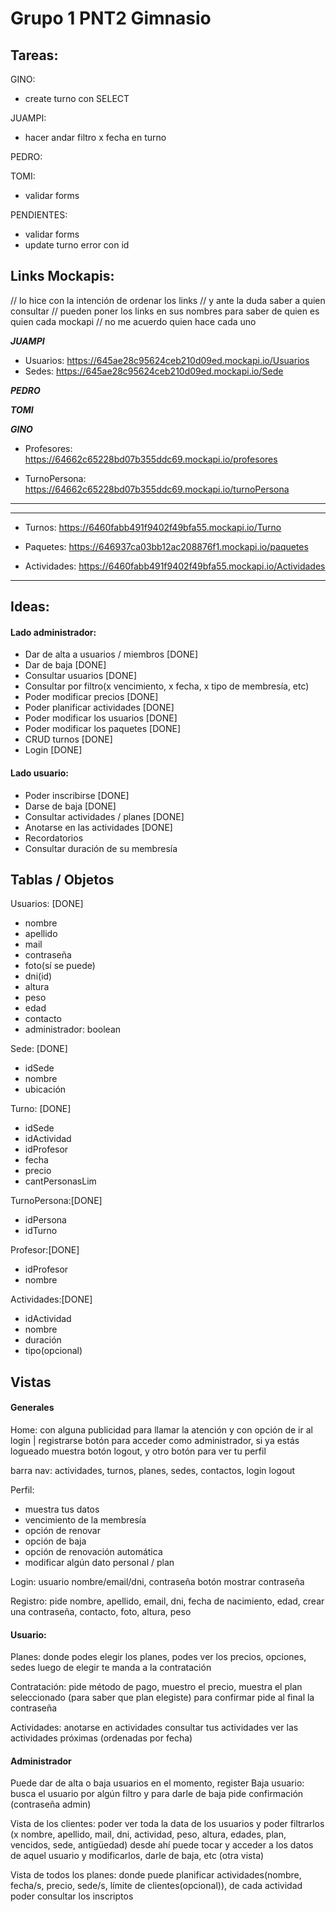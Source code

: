 # Grupo 1 PNT2 Gimnasio
## Tareas:
GINO:
- create turno con SELECT

JUAMPI:
- hacer andar filtro x fecha en turno

PEDRO:

TOMI:
- validar forms

PENDIENTES:
- validar forms
- update turno error con id

## Links Mockapis:
// lo hice con la intención de ordenar los links 
// y ante la duda saber a quien consultar
// pueden poner los links en sus nombres para saber de quien es quien cada mockapi
// no me acuerdo quien hace cada uno

*****JUAMPI*****
- Usuarios:
https://645ae28c95624ceb210d09ed.mockapi.io/Usuarios
- Sedes:
https://645ae28c95624ceb210d09ed.mockapi.io/Sede
 
*****PEDRO*****

*****TOMI*****

*****GINO*****
- Profesores:
https://64662c65228bd07b355ddc69.mockapi.io/profesores

- TurnoPersona:
https://64662c65228bd07b355ddc69.mockapi.io/turnoPersona

----------------------------------------------------------------------------
----------------------------------------------------------------------------
- Turnos:
https://6460fabb491f9402f49bfa55.mockapi.io/Turno

- Paquetes: 
https://646937ca03bb12ac208876f1.mockapi.io/paquetes

- Actividades:
https://6460fabb491f9402f49bfa55.mockapi.io/Actividades

----------------------------------------------------------------------------

## Ideas: 
#### Lado administrador:
  - Dar de alta a usuarios / miembros [DONE]
  - Dar de baja [DONE]
  - Consultar usuarios [DONE]
  - Consultar por filtro(x vencimiento, x fecha, x tipo de membresía, etc)
  - Poder modificar precios [DONE]
  - Poder planificar actividades [DONE]
  - Poder modificar los usuarios [DONE]
  - Poder modificar los paquetes [DONE]
  - CRUD turnos [DONE]
  - Login [DONE]

#### Lado usuario:
  - Poder inscribirse [DONE]
  - Darse de baja [DONE]
  - Consultar actividades / planes [DONE]
  - Anotarse en las actividades [DONE]
  - Recordatorios
  - Consultar duración de su membresía 

## Tablas / Objetos

Usuarios: [DONE]
  - nombre
  - apellido
  - mail
  - contraseña
  - foto(sí se puede)
  - dni(id)
  - altura
  - peso
  - edad
  - contacto
  - administrador: boolean

Sede: [DONE]
  - idSede
  - nombre
  - ubicación

Turno: [DONE]
  - idSede
  - idActividad
  - idProfesor
  - fecha
  - precio
  - cantPersonasLim

TurnoPersona:[DONE]
  - idPersona
  - idTurno

Profesor:[DONE]
  - idProfesor
  - nombre

Actividades:[DONE]
  - idActividad
  - nombre
  - duración
  - tipo(opcional)


## Vistas
#### Generales
Home:
con alguna publicidad para llamar la atención y con opción de ir al login | registrarse 
botón para acceder como administrador, si ya estás logueado muestra botón logout, y otro botón para ver tu perfil

barra nav:
actividades, turnos, planes, sedes, contactos, login logout

Perfil:
  - muestra tus datos
  - vencimiento de la membresía
  - opción de renovar
  - opción de baja
  - opción de renovación automática
  - modificar algún dato personal / plan

Login:
usuario nombre/email/dni, contraseña
botón mostrar contraseña

Registro:
pide nombre, apellido, email, dni, fecha de nacimiento, edad, crear una contraseña, contacto, foto, altura, peso

#### Usuario:

Planes:
donde podes elegir los planes, podes ver los precios, opciones, sedes 
luego de elegir te manda a la contratación

Contratación:
pide método de pago, muestro el precio, muestra el plan seleccionado (para saber que plan elegiste)
para confirmar pide al final la contraseña

Actividades:
anotarse en actividades
consultar tus actividades
ver las actividades próximas (ordenadas por fecha)

#### Administrador

Puede dar de alta o baja usuarios en el momento, register
Baja usuario:
busca el usuario por algún filtro y para darle de baja pide confirmación (contraseña admin)

Vista de los clientes:
poder ver toda la data de los usuarios y poder filtrarlos (x nombre, apellido, mail, dni, actividad, peso, altura, edades, plan, vencidos, sede, antigüedad) 
desde ahí puede tocar y acceder a los datos de aquel usuario y modificarlos, darle de baja, etc (otra vista)

Vista de todos los planes:
donde puede planificar actividades(nombre, fecha/s, precio, sede/s, límite de clientes(opcional)), de cada actividad poder consultar los inscriptos






